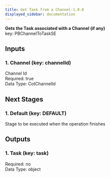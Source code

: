 ```yaml
---  
title: Get Task from a Channel-1.0.0  
displayed_sidebar: documentation  
---  
```

**Gets the Task associated with a Channel (if any)**  
key: PBChannelToTaskSE  
  
## Inputs  
### 1. Channel (key: channelId)  
Channel Id  
Required: true  
Data Type: CotChannelId   
## Next Stages  
### 1. Default (key: DEFAULT)  
Stage to be executed when the operation finishes  
## Outputs  
### 1. Task (key: task)  
  
Required: no  
Data Type: object 